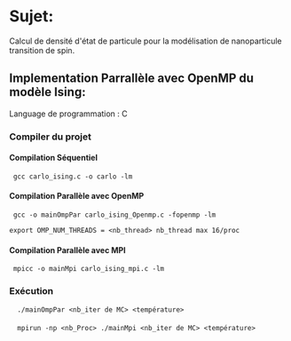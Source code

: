 
# Sujet:
Calcul de densité d'état de particule pour la modélisation de nanoparticule transition de spin.

## Implementation Parrallèle avec OpenMP du modèle Ising:
Language de programmation : C 


### Compiler du projet 
  
 #### Compilation Séquentiel 
  
  
```
 gcc carlo_ising.c -o carlo -lm

```
  #### Compilation Parallèle avec OpenMP
```
 gcc -o mainOmpPar carlo_ising_Openmp.c -fopenmp -lm

```

```
export OMP_NUM_THREADS = <nb_thread> nb_thread max 16/proc

```
#### Compilation Parallèle avec MPI

```
 mpicc -o mainMpi carlo_ising_mpi.c -lm

```
### Exécution 

```
  ./mainOmpPar <nb_iter de MC> <température>

```
####
```
  mpirun -np <nb_Proc> ./mainMpi <nb_iter de MC> <température>

```

